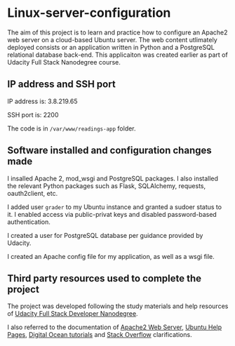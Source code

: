 # Linux-server-configuration
The aim of this project is to learn and practice how to configure an Apache2 web server on a cloud-based Ubuntu server. The web content utlimately deployed consists or an application written in Python and a PostgreSQL relational database back-end. This applicaiton was created earlier as part of Udacity Full Stack Nanodegree course.  

## IP address and SSH port
IP address is: 3.8.219.65

SSH port is: 2200

The code is in `/var/www/readings-app` folder. 

## Software installed and configuration changes made
I insalled Apache 2, mod_wsgi and PostgreSQL packages. I also installed the relevant Python packages such as Flask, SQLAlchemy, requests, oauth2client, etc. 

I added user `grader` to my Ubuntu instance and granted a sudoer status to it. I enabled access via public-privat keys and disabled password-based authentication. 

I created a user for PostgreSQL database per guidance provided by Udacity. 

I created an Apache config file for my application, as well as a wsgi file. 

## Third party resources used to complete the project
The project was developed following the study materials and help resources of [Udacity Full Stack Developer Nanodegree](https://www.udacity.com/course/full-stack-web-developer-nanodegree--nd004).

I also referred to the documentation of [Apache2 Web Server](https://httpd.apache.org/), [Ubuntu Help Pages](http://manpages.ubuntu.com/manpages/xenial/en/man5/sshd_config.5.html), [Digital Ocean tutorials](https://www.digitalocean.com/community/tutorials/) and [Stack Overflow](https://stackoverflow.com/) clarifications. 
